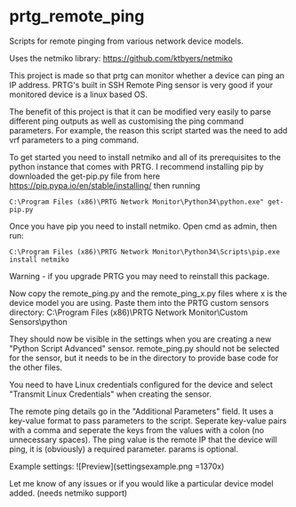 # prtg_remote_ping
Scripts for remote pinging from various network device models.

Uses the netmiko library: https://github.com/ktbyers/netmiko

This project is made so that prtg can monitor whether a device can ping an IP address. PRTG's built in SSH Remote Ping sensor is very good if your monitored device is a linux based OS.

The benefit of this project is that it can be modified very easily to parse different ping outputs as well as customising the ping command parameters. For example, the reason this script started was the need to add vrf parameters to a ping command.

To get started you need to install netmiko and all of its prerequisites to the python instance that comes with PRTG. I recommend installing pip by downloaded the get-pip.py file from here https://pip.pypa.io/en/stable/installing/ then running

`
C:\Program Files (x86)\PRTG Network Monitor\Python34\python.exe" get-pip.py
`

Once you have pip you need to install netmiko. Open cmd as admin, then run:

`
C:\Program Files (x86)\PRTG Network Monitor\Python34\Scripts\pip.exe install netmiko
`

Warning - if you upgrade PRTG you may need to reinstall this package.

Now copy the remote_ping.py and the remote_ping_x.py files where x is the device model you are using. Paste them into the PRTG custom sensors directory: C:\Program Files (x86)\PRTG Network Monitor\Custom Sensors\python

They should now be visible in the settings when you are creating a new "Python Script Advanced" sensor. remote_ping.py should not be selected for the sensor, but it needs to be in the directory to provide base code for the other files.

You need to have Linux credentials configured for the device and select "Transmit Linux Credentials" when creating the sensor.

The remote ping details go in the "Additional Parameters" field. It uses a key-value format to pass parameters to the script. Seperate key-value pairs with a comma and seperate the keys from the values with a colon (no unnecessary spaces). The ping value is the remote IP that the device will ping, it is (obviously) a required parameter. params is optional.

Example settings:
![Preview](settingsexample.png =1370x)

Let me know of any issues or if you would like a particular device model added. (needs netmiko support)
